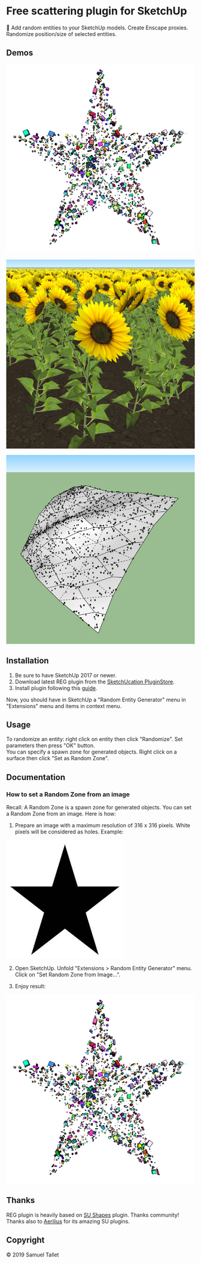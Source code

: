 # Free scattering plugin for SketchUp

🎲 Add random entities to your SketchUp models. Create Enscape proxies. Randomize position/size of selected entities.

Demos
-----

![REG Plugin Star Demo](https://raw.githubusercontent.com/SamuelTS/SketchUp-Random-Entity-Generator/master/docs/star_demo.png)

![REG Plugin Sunflowers Demo](https://raw.githubusercontent.com/SamuelTS/SketchUp-Random-Entity-Generator/master/docs/sunflowers_demo.jpg)

![REG Plugin Deformations Demo](https://raw.githubusercontent.com/SamuelTS/SketchUp-Random-Entity-Generator/master/docs/deformations_demo.png)


Installation
------------

1. Be sure to have SketchUp 2017 or newer.
2. Download latest REG plugin from the [SketchUcation PluginStore](https://sketchucation.com/plugin/2258-reg).
3. Install plugin following this [guide](https://help.sketchup.com/article/3000263).

Now, you should have in SketchUp a "Random Entity Generator" menu in "Extensions" menu and items in context menu.

Usage
-----

To randomize an entity: right click on entity then click "Randomize". Set parameters then press "OK" button.<br>
You can specify a spawn zone for generated objects. Right click on a surface then click "Set as Random Zone".

Documentation
-------------

### How to set a Random Zone from an image

Recall: A Random Zone is a spawn zone for generated objects. You can set a Random Zone from an image. Here is how:

1. Prepare an image with a maximum resolution of 316 x 316 pixels. White pixels will be considered as holes. Example:

![REG Plugin Star Scattering Map](https://raw.githubusercontent.com/SamuelTS/SketchUp-Random-Entity-Generator/master/docs/star_scattering_map.jpg)

2. Open SketchUp. Unfold "Extensions > Random Entity Generator" menu. Click on "Set Random Zone from Image...".

3. Enjoy result:

![REG Plugin Star Demo](https://raw.githubusercontent.com/SamuelTS/SketchUp-Random-Entity-Generator/master/docs/star_demo.png)

Thanks
------

REG plugin is heavily based on [SU Shapes](https://github.com/SketchUp/sketchup-shapes) plugin. Thanks community! Thanks also to [Aerilius](https://github.com/Aerilius) for its amazing SU plugins.

Copyright
---------

© 2019 Samuel Tallet
